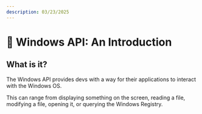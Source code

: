 ```yaml
---
description: 03/23/2025
---
```


# 📖 Windows API: An Introduction

## What is it?

The Windows API provides devs with a way for their applications to interact with the Windows OS.&#x20;

This can range from displaying something on the screen, reading a file, modifying a file, opening it, or querying the Windows Registry.

